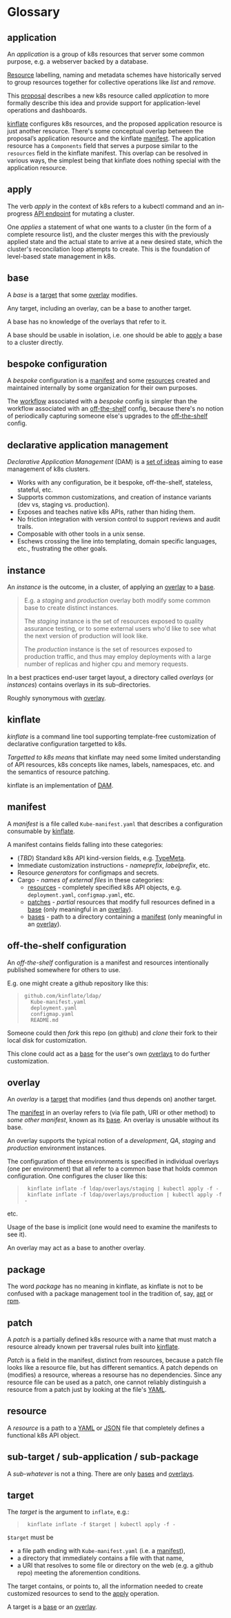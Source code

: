 # Glossary

[DAM]: #declarative-application-management
[JSON]: https://www.json.org/
[Resource]: #resource
[TypeMeta]: https://github.com/kubernetes/kubernetes/blob/master/pkg/api/unversioned/types.go
[YAML]: http://www.yaml.org/start.html
[application]: #application
[apply]: #apply
[apt]: https://en.wikipedia.org/wiki/APT_(Debian)
[base]: #base
[bases]: #base
[bespoke]: #bespoke-configuration
[kinflate]: #kinflate
[manifest]: #manifest
[off-the-shelf]: #off-the-shelf
[overlay]: #overlay
[overlays]: #overlay
[patch]: #patch
[patches]: #patch
[proposal]: https://github.com/kubernetes/community/pull/1629
[rebase]: https://git-scm.com/docs/git-rebase
[resource]: #resource
[resources]: #resource
[rpm]: https://en.wikipedia.org/wiki/Rpm_(software)
[target]: #target
[workflow]: workflows.md

## application

An _application_ is a group of k8s resources that
server some common purpose, e.g.  a webserver backed by
a database.

[Resource] labelling, naming and metadata schemes have
historically served to group resources together for
collective operations like _list_ and _remove_.

This [proposal] describes a new k8s resource called
_application_ to more formally describe this idea and
provide support for application-level operations and
dashboards.

[kinflate] configures k8s resources, and the proposed
application resource is just another resource.  There's
some conceptual overlap between the proposal’s
application resource and the kinflate [manifest].  The
application resource has a `Components` field that
serves a purpose similar to the `resources` field in
the kinflate manifest.  This overlap can be resolved in
various ways, the simplest being that kinflate does
nothing special with the application resource.


## apply

The verb _apply_ in the context of k8s refers to a
kubectl command and an in-progress [API
endpoint](https://goo.gl/UbCRuf) for mutating a
cluster.

One _applies_ a statement of what one wants to a
cluster (in the form of a complete resource list), and
the cluster merges this with the previously applied
state and the actual state to arrive at a new desired
state, which the cluster's reconcilation loop attempts
to create.  This is the foundation of level-based
state management in k8s.

## base

A _base_ is a [target] that some [overlay] modifies.

Any target, including an overlay, can be a base to
another target.

A base has no knowledge of the overlays that refer to it.

A base should be usable in isolation, i.e. one should
be able to [apply] a base to a cluster directly.

## bespoke configuration

A _bespoke_ configuration is a [manifest] and some
[resources] created and maintained internally by some
organization for their own purposes.

The [workflow] associated with a _bespoke_ config is
simpler than the workflow associated with an
[off-the-shelf] config, because there's no notion of
periodically capturing someone else's upgrades to the
[off-the-shelf] config.

## declarative application management

_Declarative Application Management_ (DAM) is a [set of
ideas](https://goo.gl/T66ZcD) aiming to ease management
of k8s clusters.

 * Works with any configuration, be it bespoke,
   off-the-shelf, stateless, stateful, etc.
 * Supports common customizations, and creation of
   instance variants (dev vs, staging vs. production).
 * Exposes and teaches native k8s APIs, rather than
   hiding them.
 * No friction integration with version control to
   support reviews and audit trails.
 * Composable with other tools in a unix sense.
 * Eschews crossing the line into templating, domain
   specific languages, etc., frustrating the other
   goals.

## instance

An _instance_ is the outcome, in a cluster, of applying
an [overlay] to a [base].

> E.g. a _staging_ and _production_ overlay both modify
> some common base to create distinct instances.
>
> The _staging_ instance is the set of resources
> exposed to quality assurance testing, or to some
> external users who'd like to see what the next
> version of production will look like.
>
> The _production_ instance is the set of resources
> exposed to production traffic, and thus may employ
> deployments with a large number of replicas and higher
> cpu and memory requests.

In a best practices end-user target layout, a directory
called _overlays_ (or _instances_) contains overlays in
its sub-directories.

Roughly synonymous with [overlay].


## kinflate

_kinflate_ is a command line tool supporting template-free
customization of declarative configuration targetted to
k8s.

_Targetted to k8s means_ that kinflate may need some
limited understanding of API resources, k8s concepts
like names, labels, namespaces, etc. and the semantics
of resource patching.

kinflate is an implementation of [DAM].

## manifest

A _manifest_ is a file called `Kube-manifest.yaml` that
describes a configuration consumable by [kinflate].

A manifest contains fields falling into these categories:

 * (_TBD_) Standard k8s API kind-version fields, e.g. [TypeMeta].
 * Immediate customization instructions - _nameprefix_, _labelprefix_, etc.
 * Resource _generators_ for configmaps and secrets.
 * Cargo - _names of external files_ in these categories:
   * [resources] - completely specified k8s API objects,
      e.g. `deployment.yaml`, `configmap.yaml`, etc.
   * [patches] - _partial_ resources that modify full
     resources defined in a [base] (only meaningful in an [overlay]).
   * [bases] - path to a directory containing a [manifest]
      (only meaningful in an [overlay]).

## off-the-shelf configuration

An _off-the-shelf_ configuration is a manifest and
resources intentionally published somewhere for others
to use.

E.g. one might create a github repository like this:

> ```
> github.com/kinflate/ldap/
>   Kube-manifest.yaml
>   deployment.yaml
>   configmap.yaml
>   README.md
> ```

Someone could then _fork_ this repo (on github) and
_clone_ their fork to their local disk for
customization.

This clone could act as a [base] for the user's
own [overlays] to do further customization.

## overlay

An _overlay_ is a [target] that modifies (and thus
depends on) another target.

The [manifest] in an overlay refers to (via file path,
URI or other method) to _some other manifest_, known as
its [base].  An overlay is unusable without its base.

An overlay supports the typical notion of a
_development_, _QA_, _staging_ and _production_
environment instances.

The configuration of these environments is specified in
individual overlays (one per environment) that all
refer to a common base that holds common configuration.
One configures the cluser like this:

> ```
>  kinflate inflate -f ldap/overlays/staging | kubectl apply -f -
>  kinflate inflate -f ldap/overlays/production | kubectl apply -f -
> ```

etc.

Usage of the base is implicit (one would need to
examine the manifests to see it).

An overlay may act as a base to another overlay.

## package

The word _package_ has no meaning in kinflate, as
kinflate is not to be confused with a package
management tool in the tradition of, say, [apt] or
[rpm].

## patch

A _patch_ is a partially defined k8s resource with a
name that must match a resource already known per
traversal rules built into [kinflate].

_Patch_ is a field in the manifest, distinct from
resources, because a patch file looks like a resource
file, but has different semantics.  A patch depends on
(modifies) a resource, whereas a resourse has no
dependencies.  Since any resource file can be used as a
patch, one cannot reliably distinguish a resource from
a patch just by looking at the file's [YAML].

## resource

A _resource_ is a path to a [YAML] or [JSON] file that
completely defines a functional k8s API object.

## sub-target / sub-application / sub-package

A _sub-whatever_ is not a thing. There are only [bases] and [overlays].

## target

The _target_ is the argument to `inflate`, e.g.:

> ```
>  kinflate inflate -f $target | kubectl apply -f -
> ```

`$target` must be

 * a file path ending with `Kube-manifest.yaml` (i.e. a [manifest]),
 * a directory that immediately contains a file with that name,
 * a URI that resolves to some file or directory on the web
   (e.g. a github repo) meeting the aforemention conditions.

The target contains, or points to, all the information
needed to create customized resources to send to the
[apply] operation.

A target is a [base] or an [overlay].
